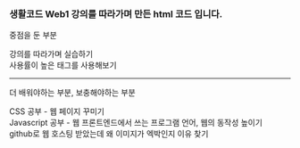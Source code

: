 ### 생활코드 Web1 강의를 따라가며 만든 html 코드 입니다.

중점을 둔 부분    
   
   강의를 따라가며 실습하기   
   사용률이 높은 태그를 사용해보기   
   
- - -   
더 배워야하는 부분, 보충해야하는 부분   
   
   CSS 공부 - 웹 페이지 꾸미기   
   Javascript 공부 - 웹 프론트엔드에서 쓰는 프로그램 언어, 웹의 동작성 높이기   
   github로 웹 호스팅 받았는데 왜 이미지가 엑박인지 이유 찾기   


